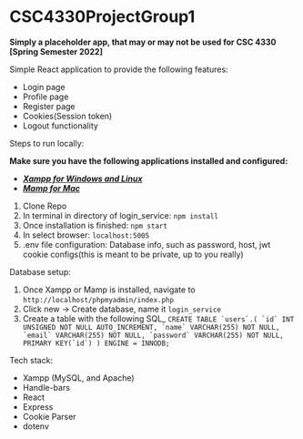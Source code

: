 # CSC4330ProjectGroup1

**Simply a placeholder app, that may or may not be used for CSC 4330 [Spring Semester 2022]**

Simple React application to provide the following features:
- Login page
- Profile page
- Register page
- Cookies(Session token)
- Logout functionality

Steps to run locally: 

**Make sure you have the following applications installed and configured:**
- [***Xampp for Windows and Linux***](https://www.apachefriends.org/download.html)
- [***Mamp for Mac***](https://www.mamp.info/en/downloads/)
1. Clone Repo
2. In terminal in directory of login_service: ``npm install``
3. Once installation is finished: ``npm start``
4. In select browser: ``localhost:5005``
5. .env file configuration: Database info, such as password, host, jwt cookie configs(this is meant to be private, up to you really)

Database setup: 
1. Once Xampp or Mamp is installed, navigate to ``http://localhost/phpmyadmin/index.php``
2. Click new -> Create database, name it ``login_service``
3. Create a table with the following SQL_
``CREATE TABLE `users`.(
    `id` INT UNSIGNED NOT NULL AUTO_INCREMENT,
    `name` VARCHAR(255) NOT NULL,
    `email` VARCHAR(255) NOT NULL,
    `password` VARCHAR(255) NOT NULL,
    PRIMARY KEY(`id`)
) ENGINE = INNODB;``

Tech stack:
- Xampp (MySQL, and Apache)
- Handle-bars
- React
- Express
- Cookie Parser
- dotenv
